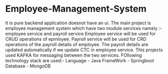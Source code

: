 # Employee-Management-System
It is pure backend application doesnot have an ui.
The main project is employee management system which have two module services namely :- employee service and payroll service
Employee service will be used for CRUD operations of epmloyee.
Payroll service will be used for CRD operations of the payroll details of employee.
The payroll details are updated automatically if we update CTC in employee service.
This projects used KAFKA for messaging between the two services.
FOllowing technology stack are used:-
   Language - Java
   FrameWork - Springboot
   Database - MongoDB
   
